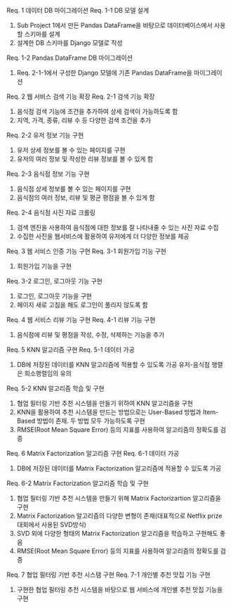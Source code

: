 ﻿Req. 1 데이터 DB 마이그레이션
Req. 1-1 DB 모델 설계
 1. Sub Project 1에서 만든 Pandas DataFrame을 바탕으로 데이터베이스에서 사용할 스키마를 설계
 2. 설계한 DB 스키마를 Django 모델로 작성

Req. 1-2 Pandas DataFrame DB 마이그레이션
 1. Req. 2-1-1에서 구성한 Django 모델에 기존 Pandas DataFrame을 마이그레이션

Req. 2 웹 서비스 검색 기능 확장
Req. 2-1 검색 기능 확장
1. 음식점 검색 기능에 조건을 추가하여 상세 검색이 가능하도록 함
2. 지역, 가격, 종류, 리뷰 수 등 다양한 검색 조건을 추가

Req. 2-2 유저 정보 기능 구현
1. 유저 상세 정보를 볼 수 있는 페이지를 구현
2. 유저의 여러 정보 및 작성한 리뷰 정보를 볼 수 있게 함

Req. 2-3 음식점 정보 기능 구현
1. 음식점 상세 정보를 볼 수 있는 페이지를 구현
2. 음식점의 여러 정보, 리뷰 및 평균 평점을 볼 수 있게 함

Req. 2-4 음식점 사진 자료 크롤링
1. 검색 엔진을 사용하여 음식점에 대한 정보를 잘 나타내줄 수 있는 사진 자료 수집
2. 수집한 사진을 웹서비스에 활용하여 유저에게 더 다양한 정보를 제공

Req. 3 웹 서비스 인증 기능 구현
Req. 3-1 회원가입 기능 구현
1. 회원가입 기능을 구현

Req. 3-2 로그인, 로그아웃 기능 구현
1. 로그인, 로그아웃 기능을 구현
2. 페이지 새로 고침을 해도 로그인이 풀리지 않도록 함

Req. 4 웹 서비스 리뷰 기능 구현
Req. 4-1 리뷰 기능 구현
1. 음식점에 리뷰 및 평점을 작성, 수정, 삭제하는 기능을 추가

Req. 5 KNN 알고리즘 구현
Req. 5-1 데이터 가공
1. DB에 저장된 데이터를 KNN 알고리즘에 적용할 수 있도록 가공
유저-음식점 행렬은 희소행렬임의 유의

Req. 5-2 KNN 알고리즘 학습 및 구현
1. 협업 필터링 기반 추천 시스템을 만들기 위하여 KNN 알고리즘을 구현
2. KNN을 활용하여 추천 시스템을 만드는 방법으로는 User-Based 방법과 Item-Based 방법이 존재. 두 방법 모두 가능하도록 구현
3. RMSE(Root Mean Square Error) 등의 지표를 사용하여 알고리즘의 정확도를 검증

Req. 6 Matrix Factorization 알고리즘 구현
Req. 6-1 데이터 가공
1. DB에 저장된 데이터를 Matrix Factorization 알고리즘에 적용할 수 있도록 가공

Req. 6-2 Matrix Factorization 알고리즘 학습 및 구현
1. 협업 필터링 기반 추천 시스템을 만들기 위해 Matrix Factorizartion 알고리즘을 구현
2. Matrix Factorization 알고리즘의 다양한 변형이 존재(대표적으로 Netflix prize 대회에서 사용된 SVD방식)
3. SVD 외에 다양한 형태의 Matrix Factorization 알고리즘을 학습하고 구현해도 좋음
4. RMSE(Root Mean Square Error) 등의 지표를 사용하여 알고리즘의 정확도를 검증

Req. 7 협업 필터링 기반 추천 시스템 구현
Req. 7-1 개인별 추천 맛집 기능 구현
1. 구현한 협업 필터링 추천 시스템을 바탕으로 웹 서비스에 개인별 추천 맛집 기능을 구현
